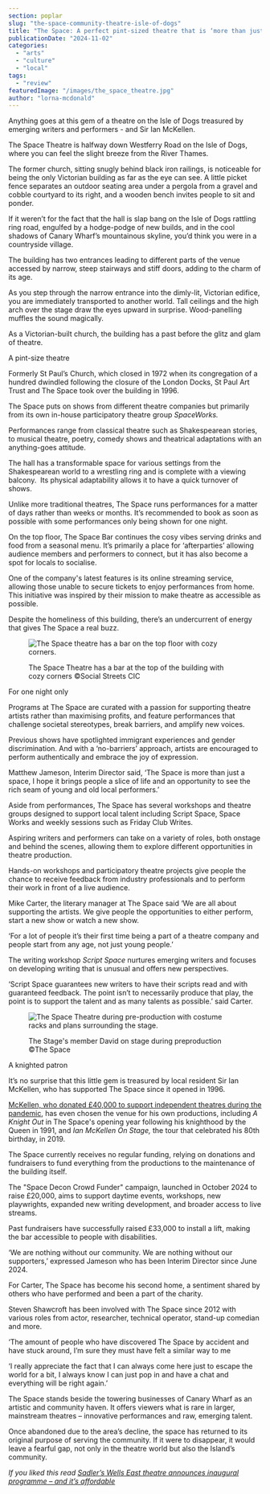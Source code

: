 ```yaml
---
section: poplar
slug: "the-space-community-theatre-isle-of-dogs"
title: "The Space: A perfect pint-sized theatre that is ‘more than just a space’"
publicationDate: "2024-11-02"
categories: 
  - "arts"
  - "culture"
  - "local"
tags: 
  - "review"
featuredImage: "/images/the_space_theatre.jpg"
author: "lorna-mcdonald"
---
```


Anything goes at this gem of a theatre on the Isle of Dogs treasured by emerging writers and performers - and Sir Ian McKellen. 

The Space Theatre is halfway down Westferry Road on the Isle of Dogs, where you can feel the slight breeze from the River Thames. 

The former church, sitting snugly behind black iron railings, is noticeable for being the only Victorian building as far as the eye can see. A little picket fence separates an outdoor seating area under a pergola from a gravel and cobble courtyard to its right, and a wooden bench invites people to sit and ponder. 

If it weren’t for the fact that the hall is slap bang on the Isle of Dogs rattling ring road, engulfed by a hodge-podge of new builds, and in the cool shadows of Canary Wharf’s mountainous skyline, you’d think you were in a countryside village.

The building has two entrances leading to different parts of the venue accessed by narrow, steep stairways and stiff doors, adding to the charm of its age.

As you step through the narrow entrance into the dimly-lit, Victorian edifice, you are immediately transported to another world. Tall ceilings and the high arch over the stage draw the eyes upward in surprise. Wood-panelling muffles the sound magically.

As a Victorian-built church, the building has a past before the glitz and glam of theatre.

A pint-size theatre

Formerly St Paul’s Church, which closed in 1972 when its congregation of a hundred dwindled following the closure of the London Docks, St Paul Art Trust and The Space took over the building in 1996.

The Space puts on shows from different theatre companies but primarily from its own in-house participatory theatre group _SpaceWorks._ 

Performances range from classical theatre such as Shakespearean stories, to musical theatre, poetry, comedy shows and theatrical adaptations with an anything-goes attitude. 

The hall has a transformable space for various settings from the Shakespearean world to a wrestling ring and is complete with a viewing balcony.  Its physical adaptability allows it to have a quick turnover of shows. 

Unlike more traditional theatres, The Space runs performances for a matter of days rather than weeks or months. It’s recommended to book as soon as possible with some performances only being shown for one night. 

On the top floor, The Space Bar continues the cosy vibes serving drinks and food from a seasonal menu. It’s primarily a place for ‘afterparties’ allowing audience members and performers to connect, but it has also become a spot for locals to socialise. 

One of the company's latest features is its online streaming service, allowing those unable to secure tickets to enjoy performances from home. This initiative was inspired by their mission to make theatre as accessible as possible.

Despite the homeliness of this building, there’s an undercurrent of energy that gives The Space a real buzz.

<figure>

![The Space theatre has a bar on the top floor with cozy corners.](/images/The-Space-Bar.jpg)

<figcaption>

The Space Theatre has a bar at the top of the building with cozy corners ©Social Streets CIC

</figcaption>

</figure>

For one night only

Programs at The Space are curated with a passion for supporting theatre artists rather than maximising profits, and feature performances that challenge societal stereotypes, break barriers, and amplify new voices. 

Previous shows have spotlighted immigrant experiences and gender discrimination. And with a ‘no-barriers’ approach, artists are encouraged to perform authentically and embrace the joy of expression.

Matthew Jameson, Interim Director said, ‘The Space is more than just a space, I hope it brings people a slice of life and an opportunity to see the rich seam of young and old local performers.’ 

Aside from performances, The Space has several workshops and theatre groups designed to support local talent including Script Space, Space Works and weekly sessions such as Friday Club Writes. 

Aspiring writers and performers can take on a variety of roles, both onstage and behind the scenes, allowing them to explore different opportunities in theatre production.

Hands-on workshops and participatory theatre projects give people the chance to receive feedback from industry professionals and to perform their work in front of a live audience. 

Mike Carter, the literary manager at The Space said ‘We are all about supporting the artists. We give people the opportunities to either perform, start a new show or watch a new show. 

‘For a lot of people it’s their first time being a part of a theatre company and people start from any age, not just young people.’ 

The writing workshop _Script Space_ nurtures emerging writers and focuses on developing writing that is unusual and offers new perspectives. 

‘Script Space guarantees new writers to have their scripts read and with guaranteed feedback. The point isn’t to necessarily produce that play, the point is to support the talent and as many talents as possible.’ said Carter. 

<figure>

![The Space Theatre during pre-production with costume racks and plans surrounding the stage.](/images/The-Space-Theatre-stage-in-preproduction-1024x683.jpg)

<figcaption>

The Stage's member David on stage during preproduction ©The Space

</figcaption>

</figure>

A knighted patron

It’s no surprise that this little gem is treasured by local resident Sir Ian McKellen, who has supported The Space since it opened in 1996.

[McKellen, who donated £40,000 to support independent theatres during the pandemic](https://www.theguardian.com/culture/2020/jul/18/ian-mckellen-donates-40000-to-help-uk-theatre-workers-through-pandemic), has even chosen the venue for his own productions, including _A Knight Out_ in The Space's opening year following his knighthood by the Queen in 1991, and _Ian McKellen On Stage,_ the tour that celebrated his 80th birthday, in 2019. 

The Space currently receives no regular funding, relying on donations and fundraisers to fund everything from the productions to the maintenance of the building itself. 

The "Space Decon Crowd Funder" campaign, launched in October 2024 to raise £20,000, aims to support daytime events, workshops, new playwrights, expanded new writing development, and broader access to live streams. 

Past fundraisers have successfully raised £33,000 to install a lift, making the bar accessible to people with disabilities.

‘We are nothing without our community. We are nothing without our supporters,’ expressed Jameson who has been Interim Director since June 2024.

For Carter, The Space has become his second home, a sentiment shared by others who have performed and been a part of the charity. 

Steven Shawcroft has been involved with The Space since 2012 with various roles from actor, researcher, technical operator, stand-up comedian and more. 

‘The amount of people who have discovered The Space by accident and have stuck around, I’m sure they must have felt a similar way to me

‘I really appreciate the fact that I can always come here just to escape the world for a bit, I always know I can just pop in and have a chat and everything will be right again.’ 

The Space stands beside the towering businesses of Canary Wharf as an artistic and community haven. It offers viewers what is rare in larger, mainstream theatres – innovative performances and raw, emerging talent. 

Once abandoned due to the area’s decline, the space has returned to its original purpose of serving the community. If it were to disappear, it would leave a fearful gap, not only in the theatre world but also the Island’s community.

_If you liked this read [Sadler’s Wells East theatre announces inaugural programme – and it’s affordable](https://romanroadlondon.com/sadlers-wells-east-theatre-announces-programme-2025/)_
